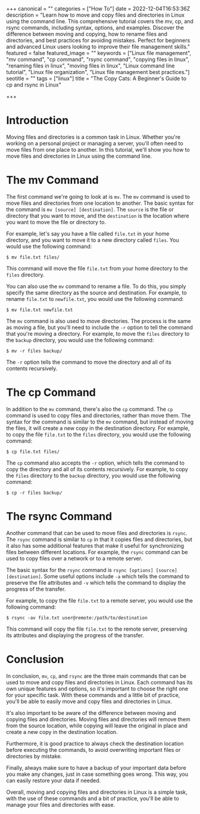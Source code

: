 +++
canonical = ""
categories = ["How To"]
date = 2022-12-04T16:53:36Z
description = "Learn how to move and copy files and directories in Linux using the command line. This comprehensive tutorial covers the mv, cp, and rsync commands, including syntax, options, and examples. Discover the difference between moving and copying, how to rename files and directories, and best practices for avoiding mistakes. Perfect for beginners and advanced Linux users looking to improve their file management skills."
featured = false
featured_image = ""
keywords = ["Linux file management", "mv command", "cp command", "rsync command", "copying files in linux", "renaming files in linux", "moving files in linux", "Linux command line tutorial", "Linux file organization", "Linux file management best practices."]
seotitle = ""
tags = ["linux"]
title = "The Copy Cats: A Beginner's Guide to cp and rsync in Linux"

+++
# Introduction

Moving files and directories is a common task in Linux. Whether you're working on a personal project or managing a server, you'll often need to move files from one place to another. In this tutorial, we'll show you how to move files and directories in Linux using the command line.

# The mv Command

The first command we're going to look at is `mv`. The `mv` command is used to move files and directories from one location to another. The basic syntax for the command is `mv [source] [destination]`. The `source` is the file or directory that you want to move, and the `destination` is the location where you want to move the file or directory to.

For example, let's say you have a file called `file.txt` in your home directory, and you want to move it to a new directory called `files`. You would use the following command:

`$ mv file.txt files/`

This command will move the file `file.txt` from your home directory to the `files` directory.

You can also use the `mv` command to rename a file. To do this, you simply specify the same directory as the source and destination. For example, to rename `file.txt` to `newfile.txt`, you would use the following command:

`$ mv file.txt newfile.txt`

The `mv` command is also used to move directories. The process is the same as moving a file, but you'll need to include the `-r` option to tell the command that you're moving a directory. For example, to move the `files` directory to the `backup` directory, you would use the following command:

`$ mv -r files backup/`

The `-r` option tells the command to move the directory and all of its contents recursively.

# The cp Command

In addition to the `mv` command, there's also the `cp` command. The `cp` command is used to copy files and directories, rather than move them. The syntax for the command is similar to the `mv` command, but instead of moving the files, it will create a new copy in the destination directory. For example, to copy the file `file.txt` to the `files` directory, you would use the following command:

`$ cp file.txt files/`

The `cp` command also accepts the `-r` option, which tells the command to copy the directory and all of its contents recursively. For example, to copy the `files` directory to the `backup` directory, you would use the following command:

`$ cp -r files backup/`

# The rsync Command

Another command that can be used to move files and directories is `rsync`. The `rsync` command is similar to `cp` in that it copies files and directories, but it also has some additional features that make it useful for synchronizing files between different locations. For example, the `rsync` command can be used to copy files over a network or to a remote server.

The basic syntax for the `rsync` command is `rsync [options] [source] [destination]`. Some useful options include `-a` which tells the command to preserve the file attributes and `-v` which tells the command to display the progress of the transfer.

For example, to copy the file `file.txt` to a remote server, you would use the following command:

`$ rsync -av file.txt user@remote:/path/to/destination`

This command will copy the file `file.txt` to the remote server, preserving its attributes and displaying the progress of the transfer.

# Conclusion

In conclusion, `mv`, `cp`, and `rsync` are the three main commands that can be used to move and copy files and directories in Linux. Each command has its own unique features and options, so it's important to choose the right one for your specific task. With these commands and a little bit of practice, you'll be able to easily move and copy files and directories in Linux.

It's also important to be aware of the difference between moving and copying files and directories. Moving files and directories will remove them from the source location, while copying will leave the original in place and create a new copy in the destination location.

Furthermore, it is good practice to always check the destination location before executing the commands, to avoid overwriting important files or directories by mistake.

Finally, always make sure to have a backup of your important data before you make any changes, just in case something goes wrong. This way, you can easily restore your data if needed.

Overall, moving and copying files and directories in Linux is a simple task, with the use of these commands and a bit of practice, you'll be able to manage your files and directories with ease.